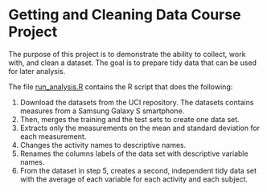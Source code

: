 # Getting and Cleaning Data Course Project

The purpose of this project is to demonstrate the ability to collect, work with, and clean a dataset. The goal is to prepare tidy data that can be used for later analysis.

The file [run_analysis.R](https://github.com/miryamelizabeth/DS-Course-Project/blob/master/run_analysis.R) contains the R script that does the following:

1.  Download the datasets from the UCI repository. The datasets contains measures from a Samsung Galaxy S smartphone.
2. Then, merges the training and the test sets to create one data set.
3.  Extracts only the measurements on the mean and standard deviation for each measurement.
4.  Changes the activity names to descriptive names.
5.  Renames the columns labels of the data set with descriptive variable names.
6.  From the dataset in step 5, creates a second, independent tidy data set with the average of each variable for each activity and each subject.

